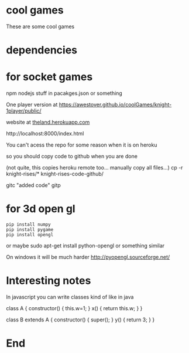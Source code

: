 # cool games
These are some cool games


# dependencies

# for socket games
npm
nodejs
stuff in pacakges.json or something

One player version at
<a href="https://awestover.github.io/coolGames/knight-1player/public/">https://awestover.github.io/coolGames/knight-1player/public/</a>

website at
<a href="https://theland.herokuapp.com">theland.herokuapp.com</a>

<a>http://localhost:8000/index.html</a>

You can't acess the repo for some reason when it is on heroku

so you should copy code to github when you are done

(not quite, this copies heroku remote too... manually copy all files...)
cp -r knight-rises/* knight-rises-code-github/

gitc "added code"
gitp


# for 3d open gl
    pip install numpy
    pip install pygame
    pip install opengl
or maybe
    sudo apt-get install python-opengl
or something similar

On windows it will be much harder
http://pyopengl.sourceforge.net/


# Interesting notes

In javascript you can write classes kind of like in java

class A
{
  constructor()
  {
    this.w=1;
  }
  x()
  {
    return this.w;
  }
}


class B extends A
{
  constructor()
  {
    super();
  }
  y()
  {
    return 3;
  }
}


# End
